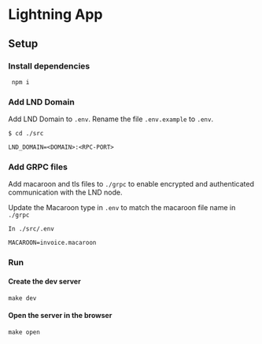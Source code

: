 # Lightning App

## Setup
### Install dependencies

``` npm i```

### Add LND Domain
Add LND Domain to `.env`. 
Rename the file `.env.example` to `.env`. 

```$ cd ./src```

```LND_DOMAIN=<DOMAIN>:<RPC-PORT>```

### Add GRPC files
Add macaroon and tls files to `./grpc` to enable encrypted and authenticated
communication with the LND node.

Update the Macaroon type in `.env` to match the macaroon file name in `./grpc`

```
In ./src/.env

MACAROON=invoice.macaroon
```

### Run
#### Create the dev server
```make dev```

#### Open the server in the browser
```make open```